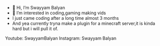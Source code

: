 - 👋 Hi, I’m Swayyam Balyan
- 👀 I’m interested in coding,gaming making vids
- I just came coding after a long time almost 3 months
- And yea currently tryna make a plugin for a minecraft server,it is kinda hard but i will pull it of.



Youtube: SwayyamBalyan
Instagram: Swayyam Balyan
